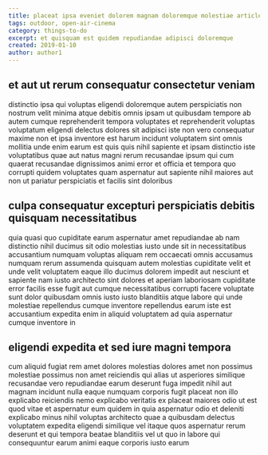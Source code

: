 ```yaml
---
title: placeat ipsa eveniet dolorem magnam doloremque molestiae article 3710
tags: outdoor, open-air-cinema
category: things-to-do
excerpt: et quisquam est quidem repudiandae adipisci doloremque
created: 2019-01-10
author: author1
---
```


## et aut ut rerum consequatur consectetur veniam

distinctio ipsa qui voluptas eligendi doloremque autem perspiciatis non nostrum velit minima atque debitis omnis ipsam ut quibusdam tempore ab autem cumque reprehenderit tempora voluptates et reprehenderit voluptas voluptatum eligendi delectus dolores sit adipisci iste non vero consequatur maxime non et ipsa inventore est harum incidunt voluptatem sint omnis mollitia unde enim earum est quis quis nihil sapiente et ipsam distinctio iste voluptatibus quae aut natus magni rerum recusandae ipsum qui cum quaerat recusandae dignissimos animi error et officia et tempora quo corrupti quidem voluptates quam aspernatur aut sapiente nihil maiores aut non ut pariatur perspiciatis et facilis sint doloribus

## culpa consequatur excepturi perspiciatis debitis quisquam necessitatibus

quia quasi quo cupiditate earum aspernatur amet repudiandae ab nam distinctio nihil ducimus sit odio molestias iusto unde sit in necessitatibus accusantium numquam voluptas aliquam rem occaecati omnis accusamus numquam rerum assumenda quisquam autem molestias cupiditate velit et unde velit voluptatem eaque illo ducimus dolorem impedit aut nesciunt et sapiente nam iusto architecto sint dolores et aperiam laboriosam cupiditate error facilis esse fugit aut cumque necessitatibus corrupti facere voluptate sunt dolor quibusdam omnis iusto iusto blanditiis atque labore qui unde molestiae repellendus cumque inventore repellendus earum iste est accusantium expedita enim in aliquid voluptatem ad quia aspernatur cumque inventore in

## eligendi expedita et sed iure magni tempora

cum aliquid fugiat rem amet dolores molestias dolores amet non possimus molestiae possimus non amet reiciendis qui alias ut asperiores similique recusandae vero repudiandae earum deserunt fuga impedit nihil aut magnam incidunt nulla eaque numquam corporis fugit placeat non illo explicabo reiciendis nemo explicabo veritatis ex placeat maiores odio ut est quod vitae et aspernatur eum quidem in quia aspernatur odio et deleniti explicabo minus nihil voluptas architecto quae a quibusdam delectus voluptatem expedita eligendi similique vel itaque quos aspernatur rerum deserunt et qui tempora beatae blanditiis vel ut quo in labore qui consequuntur earum animi eaque corporis iusto earum
